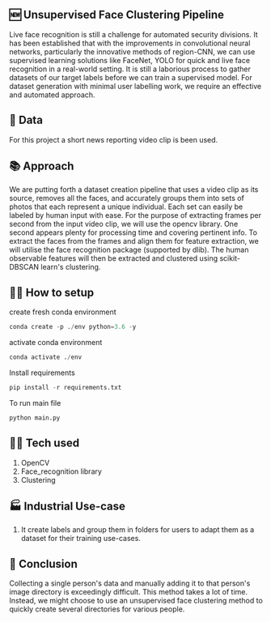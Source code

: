 ## 🆕 Unsupervised Face Clustering Pipeline
Live face recognition is still a challenge for automated security divisions. It has been established that with the improvements in convolutional neural networks, particularly the innovative methods of region-CNN, we can use supervised learning solutions like FaceNet, YOLO for quick and live face recognition in a real-world setting.
It is still a laborious process to gather datasets of our target labels before we can train a supervised model. For dataset generation with minimal user labelling work, we require an effective and automated approach.

## 💽 Data
For this project a short news reporting video clip is been used.

## 📚 Approach
We are putting forth a dataset creation pipeline that uses a video clip as its source, removes all the faces, and accurately groups them into sets of photos that each represent a unique individual. Each set can easily be labeled by human input with ease. 
For the purpose of extracting frames per second from the input video clip, we will use the opencv library. One second appears plenty for processing time and covering pertinent info. To extract the faces from the frames and align them for feature extraction, we will utilise the face recognition package (supported by dlib).
The human observable features will then be extracted and clustered using scikit-DBSCAN learn's clustering.

## 🧑‍💻 How to setup
create fresh conda environment
```python
conda create -p ./env python=3.6 -y
```
activate conda environment
```python
conda activate ./env
```
Install requirements
```python
pip install -r requirements.txt
```
To run main file
```python
python main.py
```

## 🧑‍💻 Tech used
1. OpenCV
2. Face_recognition library
3. Clustering

## 🏭 Industrial Use-case
1. It create labels and group them in folders for users to adapt them as a dataset for their training use-cases.

## 👋 Conclusion
Collecting a single person's data and manually adding it to that person's image directory is exceedingly difficult. This method takes a lot of time. Instead, we might choose to use an unsupervised face clustering method to quickly create several directories for various people.

